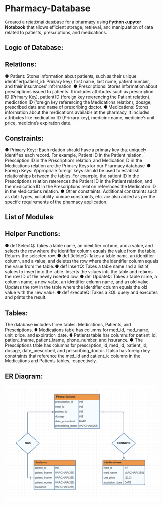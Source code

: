 # Pharmacy-Database
Created a relational database for a pharmacy using **Python Jupyter Notebook** that allows efficient storage, retrieval, and manipulation of data related to patients, prescriptions, and medications.

## Logic of Database: 
## Relations:
● Patient: Stores information about patients, such as their unique identifier(patient_id: Primary key), first name, last name, patient number, and their insurances’ information.
● Prescriptions: Stores information about prescriptions issued to patients. It includes attributes such as prescription ID (Primary Key), patient ID (foreign key referencing the Patient relation), medication ID (foreign key referencing the Medications relation), dosage, prescribed date and name of prescribing doctor.
● Medications: Stores information about the medications available at the pharmacy. It includes attributes like medication ID (Primary key), medicine name, medicine’s unit price, medicine’s expiration date.

## Constraints:
● Primary Keys: Each relation should have a primary key that uniquely identifies each record. For example, Patient ID in the Patient relation, Prescription ID in the Prescriptions relation, and Medication ID in the Medications relation are the Primary Keys for our Pharmacy database.
● Foreign Keys: Appropriate foreign keys should be used to establish relationships between the tables. For example, the patient ID in the Prescriptions relation references the Patient ID in the Patient relation, and the medication ID in the Prescriptions relation references the Medication ID in the Medications relation.
● Other constraints: Additional constraints such as data types, nullability, unique constraints, etc. are also added as per the specific requirements of the pharmacy application.

## List of Modules:

## Helper Functions:

● def SelectQ: Takes a table name, an identifier column, and a value, and selects the row
where the identifier column equals the value from the table. Returns the selected row.
● def DeleteQ: Takes a table name, an identifier column, and a value, and deletes the row
where the identifier column equals the value from the table.
● def InsertQ: Takes a table name and a list of values to insert into the table. Inserts the
values into the table and returns the row ID of the newly inserted row.
● def UpdateQ: Takes a table name, a column name, a new value, an identifier column
name, and an old value. Updates the row in the table where the identifier column equals
the old value with the new value.
● def executeQ: Takes a SQL query and executes and prints the result.

## Tables:

The database includes three tables: Medications, Patients, and Prescriptions.
● Medications table has columns for med_id, med_name, unit_price, and expiration_date.
● Patients table has columns for patient_id, patient_fname, patient_lname, phone_number,
and insurance.
● The Prescriptions table has columns for prescription_id, med_id, patient_id, dosage, date_prescribed, and prescribing_doctor. It also has foreign key constraints that reference the med_id and patient_id columns in the Medications and Patients tables, respectively.

## ER Diagram:

![alt text](https://github.com/Myesha-Mahazabeen/Pharmacy-Database/blob/main/ER_Diagram.png)
 
